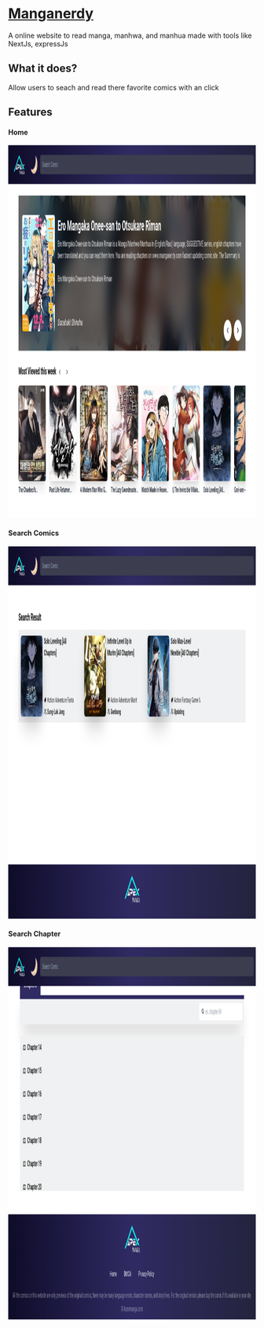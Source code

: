 <h1>
    <a href="https://manganerdy.com">Manganerdy</a>
</h1>
<p>A online website to read manga, manhwa, and manhua made with tools like NextJs, expressJs</p>
<h2>What it does?</h2>
<p>Allow users to seach and read there favorite comics with an click</p>
<h2>Features</h2>
<h4>Home</h4>
<img src= "images/home.png" width="1366" height="758">
<h4>Search Comics</h4>
<img src= "images/search.png" width="1366" height="758">
<h4>Search Chapter</h4>
<img src= "images/Chapter Search.png" width="1366" height="758">
